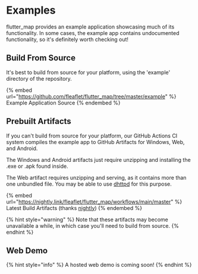 # Examples

flutter\_map provides an example application showcasing much of its functionality. In some cases, the example app contains undocumented functionality, so it's definitely worth checking out!

## Build From Source

It's best to build from source for your platform, using the 'example' directory of the repository.

{% embed url="https://github.com/fleaflet/flutter_map/tree/master/example" %}
Example Application Source
{% endembed %}

## Prebuilt Artifacts

If you can't build from source for your platform, our GitHub Actions CI system compiles the example app to GitHub Artifacts for Windows, Web, and Android.

The Windows and Android artifacts just require unzipping and installing the .exe or .apk found inside.

The Web artifact requires unzipping and serving, as it contains more than one unbundled file. You may be able to use [dhttpd](https://pub.dev/packages/dhttpd) for this purpose.

{% embed url="https://nightly.link/fleaflet/flutter_map/workflows/main/master" %}
Latest Build Artifacts (thanks [nightly](https://nightly.link/))
{% endembed %}

{% hint style="warning" %}
Note that these artifacts may become unavailable a while, in which case you'll need to build from source.
{% endhint %}

## Web Demo

{% hint style="info" %}
A hosted web demo is coming soon!
{% endhint %}
